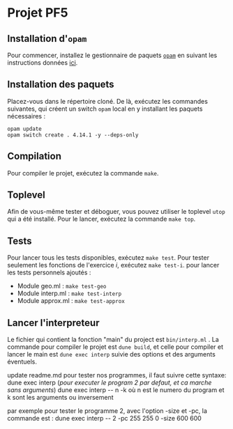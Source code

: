 # Projet PF5

## Installation d'`opam`

Pour commencer, installez le gestionnaire de paquets [`opam`](https://opam.ocaml.org/) en suivant les instructions données [ici](https://opam.ocaml.org/doc/Install.html).

## Installation des paquets

Placez-vous dans le répertoire cloné.
De là, exécutez les commandes suivantes, qui créent un switch `opam` local en y installant les paquets nécessaires :

```
opam update
opam switch create . 4.14.1 -y --deps-only
```

## Compilation

Pour compiler le projet, exécutez la commande `make`.

## Toplevel

Afin de vous-même tester et déboguer, vous pouvez utiliser le toplevel `utop` qui a été installé.
Pour le lancer, exécutez la commande `make top`.

## Tests

Pour lancer tous les tests disponibles, exécutez `make test`.
Pour tester seulement les fonctions de l'exercice *i*, exécutez `make test-i`.
pour lancer les tests personnels ajoutés :
 - Module geo.ml : `make test-geo`
 - Module interp.ml : `make test-interp`
 - Module approx.ml : `make test-approx`

## Lancer l'interpreteur

Le fichier qui contient la fonction "main" du project est `bin/interp.ml` .
La commande pour compiler le projet est `dune build`,
et celle pour compiler et lancer le main est `dune exec interp` suivie des options et des arguments éventuels.

update readme.md
pour tester nos programmes, il faut suivre cette syntaxe:
dune exec interp (*pour executer le program 2 par defaut, et ca marche sans arguments*)
dune exec interp -- n -k où n est le numero du program et k sont les arguments ou inversement

par exemple pour tester le programme 2, avec l'option -size et -pc, la commande est : 
dune exec interp -- 2 -pc 255 255 0 -size 600 600

